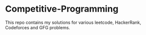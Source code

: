 # Competitive-Programming
This repo contains my solutions for various leetcode, HackerRank, Codeforces and GFG problems.
